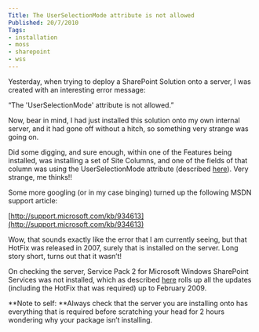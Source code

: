 ```yaml
---
Title: The UserSelectionMode attribute is not allowed
Published: 20/7/2010
Tags:
- installation
- moss
- sharepoint
- wss
---
```


Yesterday, when trying to deploy a SharePoint Solution onto a server, I was created with an interesting error message:

“The 'UserSelectionMode' attribute is not allowed.”

Now, bear in mind, I had just installed this solution onto my own internal server, and it had gone off without a hitch, so something very strange was going on.

Did some digging, and sure enough, within one of the Features being installed, was installing a set of Site Columns, and one of the fields of that column was using the UserSelectionMode attribute (described [here](http://msdn.microsoft.com/en-us/library/ms437580.aspx)). Very strange, me thinks!!

Some more googling (or in my case binging) turned up the following MSDN support article:

[http://support.microsoft.com/kb/934613](http://support.microsoft.com/kb/934613)

Wow, that sounds exactly like the error that I am currently seeing, but that HotFix was released in 2007, surely that is installed on the server. Long story short, turns out that it wasn’t!

On checking the server, Service Pack 2 for Microsoft Windows SharePoint Services was not installed, which as described [here](http://support.microsoft.com/kb/953338) rolls up all the updates (including the HotFix that was required) up to February 2009.

**Note to self: **Always check that the server you are installing onto has everything that is required before scratching your head for 2 hours wondering why your package isn’t installing.
